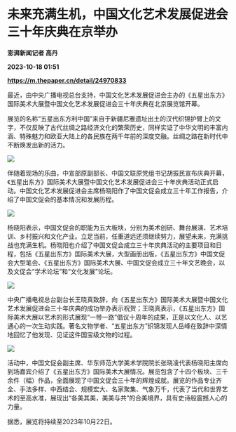 # 未来充满生机，中国文化艺术发展促进会三十年庆典在京举办
**澎湃新闻记者 高丹**

**2023-10-18 01:51**

**https://m.thepaper.cn/detail/24970833**

最近，由中央广播电视总台支持，中国文化艺术发展促进会主办的《五星出东方》国际美术大展暨中国文化艺术发展促进会三十年庆典在北京展览馆开幕。

展览的名称“五星出东方利中国”来自于新疆尼雅遗址出土的汉代织锦护臂上的文字，不仅反映了古代丝绸之路经济文化的繁荣历史，同样实证了中华文明的丰富内涵、特殊魅力和欧亚大陆上的各民族在两千年前的深度交融。丝绸之路在新时代中不断焕发出新的活力。

![](https://imagecloud.thepaper.cn/thepaper/image/274/574/660.png)

伴随着现场的乐曲，中宣部原副部长、中国文联原党组书记胡振民宣布庆典开幕，《五星出东方》国际美术大展暨中国文化艺术发展促进会三十年庆典活动正式启动。中国文化艺术发展促进会主席杨晓阳作了中国文促会成立三十年工作报告，介绍了中国文促会的基本情况和发展历程。

![](https://imagecloud.thepaper.cn/thepaper/image/274/574/663.jpg)

杨晓阳表示，中国文促会的职能为五大板块，分别为美术创研、舞台展演、艺术培训、乡村振兴和文化产业。立足当前，任重道远还须继续努力，展望未来，充满挑战也充满生机。杨晓阳也介绍了中国文促会成立三十年庆典活动的主要项目和日程，包括《五星出东方》国际美术大展，大型画册出版，《五星出东方》中国文促会大型笔会、《五星出东方》国际美术大展、中国文促会成立三十年文艺晚会，以及文促会“学术论坛”和“文化发展”论坛。

![](https://imagecloud.thepaper.cn/thepaper/image/274/574/664.jpg)

中央广播电视总台副台长王晓真致辞，向《五星出东方》国际美术大展暨中国文化艺术发展促进会三十年庆典的成功举办表示祝贺；王晓真表示，《五星出东方》国际美术大展以艺术的形式展现“一带一路”倡议十周年的成果，正是以文化人、以艺通心的一次生动实践。著名文物学者、“五星出东方”织锦发现人岳峰在致辞中深情地回忆了他发现、见证这件国宝级文物的过程。

![](https://imagecloud.thepaper.cn/thepaper/image/274/574/662.jpg)

活动中，中国文促会副主席、华东师范大学美术学院院长张晓凌代表杨晓阳主席向到场嘉宾介绍了《五星出东方》国际美术大展情况。展览包含了十四个板块、三千余件（幅）作品，全面展现了中国文促会三十年的辉煌成就。展览的作品专业齐全、手法多样、中西结合、规模宏大、名家聚集、气象万千，代表了当代和世界艺术的至高水准，展现出“各美其美，美美与共”的合美境界，具有史诗般震撼人心的力量。

据悉，展览将持续至2023年10月22日。